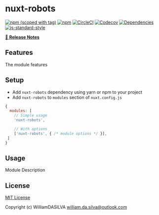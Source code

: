 # nuxt-robots
[![npm (scoped with tag)](https://img.shields.io/npm/v/nuxt-robots/latest.svg?style=flat-square)](https://npmjs.com/package/nuxt-robots)
[![npm](https://img.shields.io/npm/dt/nuxt-robots.svg?style=flat-square)](https://npmjs.com/package/nuxt-robots)
[![CircleCI](https://img.shields.io/circleci/project/github/.svg?style=flat-square)](https://circleci.com/gh/)
[![Codecov](https://img.shields.io/codecov/c/github/.svg?style=flat-square)](https://codecov.io/gh/)
[![Dependencies](https://david-dm.org//status.svg?style=flat-square)](https://david-dm.org/)
[![js-standard-style](https://img.shields.io/badge/code_style-standard-brightgreen.svg?style=flat-square)](http://standardjs.com)

> 

[📖 **Release Notes**](./CHANGELOG.md)

## Features

The module features

## Setup
- Add `nuxt-robots` dependency using yarn or npm to your project
- Add `nuxt-robots` to `modules` section of `nuxt.config.js`

```js
{
  modules: [
    // Simple usage
    'nuxt-robots',

    // With options
    ['nuxt-robots', { /* module options */ }],
 ]
}
```

## Usage

Module Description

## License

[MIT License](./LICENSE)

Copyright (c) WilliamDASILVA <william.da.silva@outlook.com>
